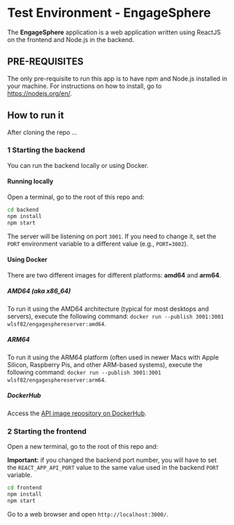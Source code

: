 # Test Environment - EngageSphere

The **EngageSphere** application is a web application written using ReactJS on the frontend and Node.js in the backend.

## PRE-REQUISITES

The only pre-requisite to run this app is to have npm and Node.js installed in your machine. For instructions on how to install, go to https://nodejs.org/en/.

## How to run it

After cloning the repo ...

### 1 Starting the backend

You can run the backend locally or using Docker.

#### Running locally

Open a terminal, go to the root of this repo and:

```sh
cd backend
npm install
npm start
```

The server will be listening on port `3001`. If you need to change it, set the `PORT` environment variable to a different value (e.g., `PORT=3002`).

#### Using Docker

There are two different images for different platforms: **amd64** and **arm64**.

##### AMD64 (aka x86_64)

To run it using the AMD64 architecture (typical for most desktops and servers), execute the following command: `docker run --publish 3001:3001 wlsf82/engagesphereserver:amd64`.

##### ARM64

To run it using the ARM64 platform (often used in newer Macs with Apple Silicon, Raspberry Pis, and other ARM-based systems), execute the following command: `docker run --publish 3001:3001 wlsf82/engagesphereserver:arm64`.

##### DockerHub

Access the [API image repository on DockerHub](https://hub.docker.com/r/wlsf82/engagesphereserver).

### 2 Starting the frontend

Open a new terminal, go to the root of this repo and:

**Important:** if you changed the backend port number, you will have to set the `REACT_APP_API_PORT` value to the same value used in the backend `PORT` variable.

```sh
cd frontend
npm install
npm start
```

Go to a web browser and open `http://localhost:3000/`.
